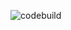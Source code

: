 ![codebuild](https://codebuild.eu-central-1.amazonaws.com/badges?uuid=eyJlbmNyeXB0ZWREYXRhIjoiRnA0Zkt0UHUxM3Rja2MxSm1YVFFKUjFLbkwzN3hWTHVLdDFiYjJRNitsRkNIRzVVa2h5NUp0Vm9kazkxY0MwVzRZTVN0UFpXUTdOSkplMTVuU2dSRXlvPSIsIml2UGFyYW1ldGVyU3BlYyI6IkFtM2oya1FleERSbXlLVnIiLCJtYXRlcmlhbFNldFNlcmlhbCI6MX0%3D&branch=main)
